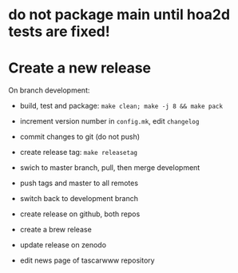 # do not package main until hoa2d tests are fixed!

# Create a new release

On branch development:

- build, test and package: `make clean; make -j 8 && make pack`

- increment version number in `config.mk`, edit `changelog`

- commit changes to git (do not push)

- create release tag: `make releasetag`

- swich to master branch, pull, then merge development

- push tags and master to all remotes

- switch back to development branch

- create release on github, both repos

- create a brew release

- update release on zenodo

- edit news page of tascarwww repository
